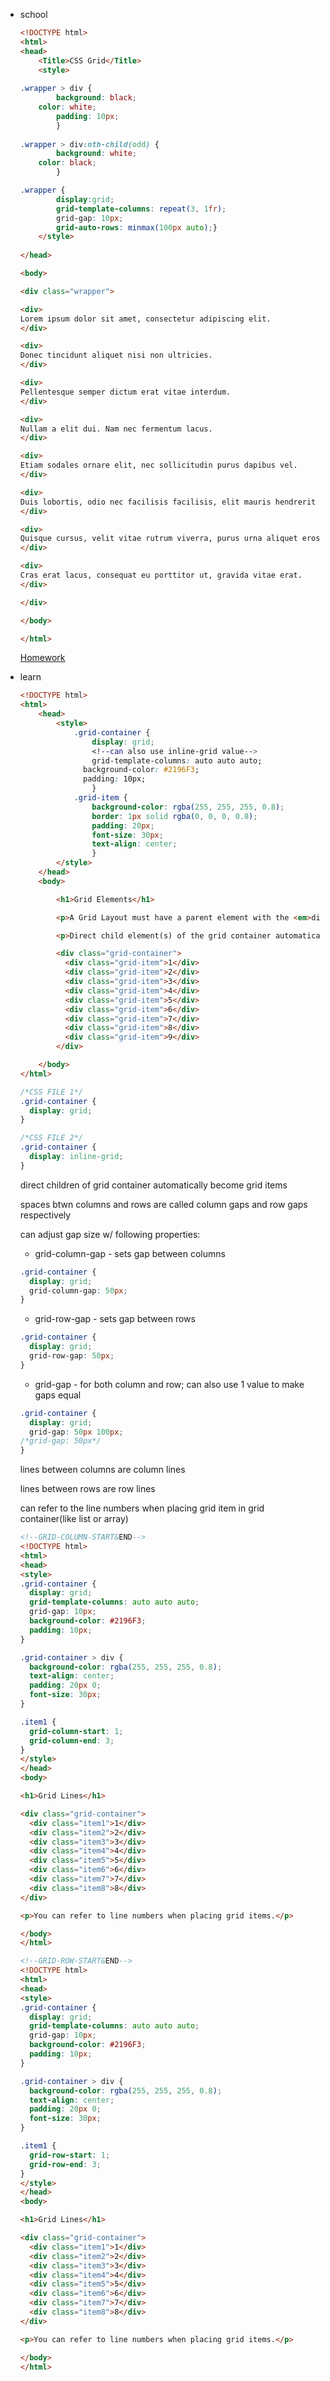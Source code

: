 -   school
    
    ```html
    <!DOCTYPE html>
    <html>
    <head>
    	<Title>CSS Grid</Title> 
    	<style>  
        
    .wrapper > div {
    		background: black;
        color: white;
    		padding: 10px;
    		} 
                    
    .wrapper > div:nth-child(odd) {
    		background: white;
        color: black;
    		}
    
    .wrapper {
    		display:grid;
    		grid-template-columns: repeat(3, 1fr); 
    		grid-gap: 10px;
    		grid-auto-rows: minmax(100px auto);}
    	</style> 
        
    </head> 
    
    <body>
    
    <div class="wrapper">  
    
    <div>  
    Lorem ipsum dolor sit amet, consectetur adipiscing elit.
    </div>  
    
    <div>  
    Donec tincidunt aliquet nisi non ultricies.
    </div>  
    
    <div>  
    Pellentesque semper dictum erat vitae interdum.
    </div>  
    
    <div>  
    Nullam a elit dui. Nam nec fermentum lacus.
    </div> 
    
    <div>  
    Etiam sodales ornare elit, nec sollicitudin purus dapibus vel.
    </div>   
    
    <div>  
    Duis lobortis, odio nec facilisis facilisis, elit mauris hendrerit mi, quis viverra augue lorem et leo.
    </div>
    
    <div>  
    Quisque cursus, velit vitae rutrum viverra, purus urna aliquet eros, in malesuada elit leo at nunc.
    </div>  
    
    <div>  
    Cras erat lacus, consequat eu porttitor ut, gravida vitae erat.
    </div> 
    
    </div> 
    
    </body>
    
    </html>
    ```
    
    [Homework](https://www.w3schools.com/code/tryit.asp?filename=GMTH8QG5528D)
    
-   learn
    
    ```html
    <!DOCTYPE html>
    <html>
    	<head>
    		<style>
    			.grid-container {
    				display: grid;
    				<!--can also use inline-grid value-->
    				grid-template-columns: auto auto auto;
    			  background-color: #2196F3;
    			  padding: 10px;
    				}
    			.grid-item {
    				background-color: rgba(255, 255, 255, 0.8);
    				border: 1px solid rgba(0, 0, 0, 0.8);
    				padding: 20px;
    				font-size: 30px;
    				text-align: center;
    				}
    		</style>
    	</head>
    	<body>
    
    		<h1>Grid Elements</h1>
    
    		<p>A Grid Layout must have a parent element with the <em>display</em> property set to <em>grid</em> or <em>inline-grid</em>.</p>
    
    		<p>Direct child element(s) of the grid container automatically becomes grid items.</p>
    
    		<div class="grid-container">
    		  <div class="grid-item">1</div>
    		  <div class="grid-item">2</div>
    		  <div class="grid-item">3</div>  
    		  <div class="grid-item">4</div>
    		  <div class="grid-item">5</div>
    		  <div class="grid-item">6</div>  
    		  <div class="grid-item">7</div>
    		  <div class="grid-item">8</div>
    		  <div class="grid-item">9</div>  
    		</div>
    
    	</body>
    </html>
    ```
    
    ```css
    /*CSS FILE 1*/
    .grid-container {
      display: grid;
    }
    ```
    
    ```css
    /*CSS FILE 2*/
    .grid-container {
      display: inline-grid;
    }
    ```
    
    direct children of grid container automatically become grid items
    
    spaces btwn columns and rows are called column gaps and row gaps respectively
    
    can adjust gap size w/ following properties:
    
    -   grid-column-gap - sets gap between columns
    
    ```css
    .grid-container {
      display: grid;
      grid-column-gap: 50px;
    }
    ```
    
    -   grid-row-gap - sets gap between rows
    
    ```css
    .grid-container {
      display: grid;
      grid-row-gap: 50px;
    }
    ```
    
    -   grid-gap - for both column and row; can also use 1 value to make gaps equal
    
    ```css
    .grid-container {
      display: grid;
      grid-gap: 50px 100px;
    /*grid-gap: 50px*/
    }
    ```
    
    lines between columns are column lines
    
    lines between rows are row lines
    
    can refer to the line numbers when placing grid item in grid container(like list or array)
    
    ```html
    <!--GRID-COLUMN-START&END-->
    <!DOCTYPE html>
    <html>
    <head>
    <style>
    .grid-container {
      display: grid;
      grid-template-columns: auto auto auto;
      grid-gap: 10px;
      background-color: #2196F3;
      padding: 10px;
    }
    
    .grid-container > div {
      background-color: rgba(255, 255, 255, 0.8);
      text-align: center;
      padding: 20px 0;
      font-size: 30px;
    }
    
    .item1 {
      grid-column-start: 1;
      grid-column-end: 3;
    }
    </style>
    </head>
    <body>
    
    <h1>Grid Lines</h1>
    
    <div class="grid-container">
      <div class="item1">1</div>
      <div class="item2">2</div>
      <div class="item3">3</div>  
      <div class="item4">4</div>
      <div class="item5">5</div>
      <div class="item6">6</div>
      <div class="item7">7</div>
      <div class="item8">8</div>  
    </div>
    
    <p>You can refer to line numbers when placing grid items.</p>
    
    </body>
    </html>
    ```
    
    ```html
    <!--GRID-ROW-START&END-->
    <!DOCTYPE html>
    <html>
    <head>
    <style>
    .grid-container {
      display: grid;
      grid-template-columns: auto auto auto;
      grid-gap: 10px;
      background-color: #2196F3;
      padding: 10px;
    }
    
    .grid-container > div {
      background-color: rgba(255, 255, 255, 0.8);
      text-align: center;
      padding: 20px 0;
      font-size: 30px;
    }
    
    .item1 {
      grid-row-start: 1;
      grid-row-end: 3;
    }
    </style>
    </head>
    <body>
    
    <h1>Grid Lines</h1>
    
    <div class="grid-container">
      <div class="item1">1</div>
      <div class="item2">2</div>
      <div class="item3">3</div>  
      <div class="item4">4</div>
      <div class="item5">5</div>
      <div class="item6">6</div>
      <div class="item7">7</div>
      <div class="item8">8</div>  
    </div>
    
    <p>You can refer to line numbers when placing grid items.</p>
    
    </body>
    </html>
    ```